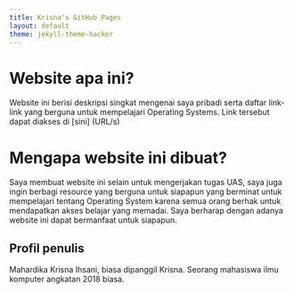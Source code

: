 ```yaml
---
title: Krisna's GitHub Pages
layout: default
theme: jekyll-theme-hacker
---
```


# Website apa ini?

Website ini berisi deskripsi singkat mengenai saya pribadi serta daftar link-link yang berguna untuk mempelajari Operating Systems. Link tersebut dapat diakses di [sini] (URL/s)

# Mengapa website ini dibuat?

Saya membuat website ini selain untuk mengerjakan tugas UAS, saya juga ingin berbagi resource yang berguna untuk siapapun yang berminat untuk mempelajari tentang Operating System karena semua orang berhak untuk mendapatkan akses belajar yang memadai. Saya berharap dengan adanya website ini dapat bermanfaat untuk siapapun.

## Profil penulis

Mahardika Krisna Ihsani, biasa dipanggil Krisna. Seorang mahasiswa ilmu komputer angkatan 2018 biasa.


